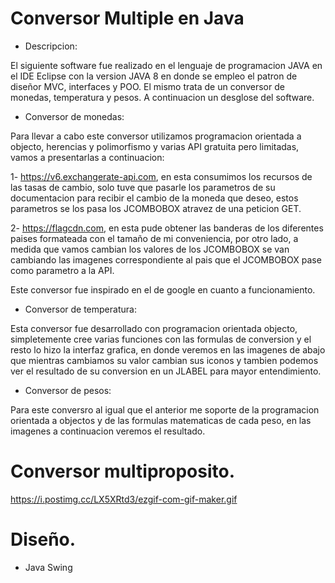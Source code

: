 # Conversor Multiple en Java


- Descripcion:

El siguiente software fue realizado en el lenguaje de programacion JAVA en el IDE Eclipse con la version JAVA 8 en donde se empleo el patron de diseñor MVC, interfaces y POO. El mismo trata de un conversor de monedas, temperatura y pesos. A continuacion un desglose del software.

- Conversor de monedas:

Para llevar a cabo este conversor utilizamos programacion orientada a objecto, herencias y polimorfismo y varias API gratuita pero limitadas, vamos a presentarlas a continuacion:

1- https://v6.exchangerate-api.com, en esta consumimos los recursos de las tasas de cambio, solo tuve que pasarle los parametros de su documentacion para recibir el cambio de la moneda que deseo, estos parametros se los pasa los JCOMBOBOX atravez de una peticion GET.

2- https://flagcdn.com, en esta pude obtener las banderas de los diferentes paises formateada con el tamaño de mi conveniencia, por otro lado, a medida que vamos cambian los valores de los JCOMBOBOX se van cambiando las imagenes correspondiente al pais que el JCOMBOBOX pase como parametro a la API.

Este conversor fue inspirado en el de google en cuanto a funcionamiento.

- Conversor de temperatura:

Esta conversor fue desarrollado con programacion orientada objecto, simpletemente cree varias funciones con las formulas de conversion y el resto lo hizo la interfaz grafica, en donde veremos en las imagenes de abajo que mientras cambiamos su valor cambian sus iconos y tambien podemos ver el resultado de su conversion en un JLABEL para mayor entendimiento.

- Conversor de pesos:

Para este conversro al igual que el anterior me soporte de la programacion orientada a objectos y de las formulas matematicas de cada peso, en las imagenes a continuacion veremos el resultado.

# Conversor multiproposito.

https://i.postimg.cc/LX5XRtd3/ezgif-com-gif-maker.gif

# Diseño.
- Java Swing

